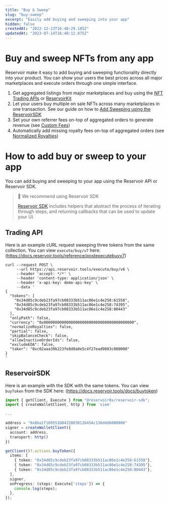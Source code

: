 ```yaml
---
title: "Buy & Sweep"
slug: "buy-sweep"
excerpt: "Easily add buying and sweeping into your app"
hidden: false
createdAt: "2022-12-23T16:48:29.185Z"
updatedAt: "2023-07-14T16:40:12.875Z"
---
```

# Buy and sweep NFTs from any app

Reservoir make it easy to add buying and sweeping functionality directly into your product. You can show your users the best prices across all major marketplaces and execute orders through one simple interface. 

1. Get aggregated listings from major marketplaces and buy using the [NFT Trading APIs](doc:reservoir-api) or [ReservoirKit](https://docs.reservoir.tools/reference/reservoirkit)
2. Let your users buy multiple on sale NFTs across many marketplaces in one transaction. See our guide on how to  [Add Sweeping using the ReservoirSDK](doc:sweeping)
3. Set your own referrer fees on-top of aggregated orders to generate revenue (see [Custom Fees](doc:custom-fees))
4. Automatically add missing royalty fees on-top of aggregated orders (see [Normalized Royalties](doc:royalties))

# How to add buy or sweep to your app

You can add buying and sweeping to your app using the Reservoir API or Reservoir SDK. 

> 🚧 We recommend using Reservoir SDK
> 
> [Reservoir SDK](https://docs.reservoir.tools/docs/reservoir-sdk) includes helpers that abstract the process of iterating through steps, and returning callbacks that can be used to update your UI.

## Trading API

Here is an example cURL request sweeping three tokens from the same collection. You can view `execute/buy/v7` here: (<https://docs.reservoir.tools/reference/postexecutebuyv7>)

```curl
curl --request POST \
     --url https://api.reservoir.tools/execute/buy/v6 \
     --header 'accept: */*' \
     --header 'content-type: application/json' \
     --header 'x-api-key: demo-api-key' \
     --data '
{
  "tokens": [
    "0x34d85c9cdeb23fa97cb08333b511ac86e1c4e258:61558",
    "0x34d85c9cdeb23fa97cb08333b511ac86e1c4e258:74395",
    "0x34d85c9cdeb23fa97cb08333b511ac86e1c4e258:80443"
  ],
  "onlyPath": false,
  "currency": "0x0000000000000000000000000000000000000000",
  "normalizeRoyalties": false,
  "partial": false,
  "skipBalanceCheck": false,
  "allowInactiveOrderIds": false,
  "excludeEOA": false,
  "taker": "0xc02aaa39b223fe8d0a0e5c4f27ead9083c000000"
}
'
```

## ReservoirSDK

Here is an example with the SDK with the same tokens. You can view `buyToken` from the SDK here: (<https://docs.reservoir.tools/docs/buytoken>)

```typescript
import { getClient, Execute } from "@reservoir0x/reservoir-sdk";
import { createWalletClient, http } from 'viem'

...

address = "0x8ba1f109551bD432803012645Ac136ddd6000000"
signer = createWalletClient({
  account: address,
  transport: http()
})

getClient()?.actions.buyToken({
  items: [
    { token: "0x34d85c9cdeb23fa97cb08333b511ac86e1c4e258:61558"},
    { token: "0x34d85c9cdeb23fa97cb08333b511ac86e1c4e258:74395"},
    { token: "0x34d85c9cdeb23fa97cb08333b511ac86e1c4e258:80443"},
  ],
  signer,
  onProgress: (steps: Execute['steps']) => {
    console.log(steps);
  },
});
```
